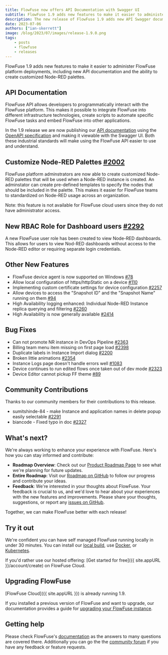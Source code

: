 ```yaml
---
title: FlowFuse now offers API Documentation with Swagger UI
subtitle: FlowFuse 1.9 adds new features to make it easier to administer FlowFuse
description: The new release of FlowFuse 1.9 adds new API Swagger documentation and the ability to customize Node-RED pallettes.
date: 2023-07-06 
authors: ["ian-skerrett"]
image: /blog/2023/07/images/release-1.9.0.png
tags:
    - posts
    - flowfuse
    - releases
---
```


FlowFuse 1.9 adds new features to make it easier to administer FlowFuse platform deployments, including new API documentation and the ability to create customized Node-RED palettes.

<!--more-->

## API Documentation
FlowFuse API allows developers to programmatically interact with the FlowFuse platform. This makes it possible to integrate FlowFuse into different infrastructure technologies, create scripts to automate specific FlowFuse tasks and embed FlowFuse into other applications.

In the 1.9 release we are now publishing our [API documentation](/docs/api/) using the [OpenAPI specification](https://swagger.io/specification/) and making it viewable with the Swagger UI. Both these industrial standards will make using the FlowFuse API easier to use and understand.


## Customize Node-RED Palettes  [#2002](https://github.com/FlowFuse/flowfuse/issues/2002)

FlowFuse platform adminstrators are now able to create customized Node-RED palettes that will be used when a Node-RED instance is created. An adminstator can create pre-defined templates to specify the nodes that should be included in the palette. This makes it easier for FlowFuse teams to standardized on Node-RED usage across an organization.

Note: this feature is not available for FlowFuse cloud users since they do not have administrator access.


## New RBAC Role for Dashboard users [#2292](https://github.com/FlowFuse/flowfuse/issues/1924)
A new FlowFuse user role has been created to view Node-RED dashboards. This allows for users to view Nod-RED dashboards without access to the Node-RED editor or requiring separate login credentials.

## Other New Features

- FlowFuse device agent is now supported on Windows [#78](https://github.com/FlowFuse/device-agent/issues/78)
- Allow local configuration of https/httpStatic on a device [#110](https://github.com/FlowFuse/device-agent/issues/110)
- Implementing custom certificate settings for device configuration [#2257](https://github.com/FlowFuse/flowfuse/issues/2257)
- Allow devices to access the "Snapshot ID" and the "Snapshot Name" running on them [#94](https://github.com/FlowFuse/device-agent/issues/94)
- High Availability logging enhanced: Individual Node-RED Instance replica querying and filtering [#2260](https://github.com/FlowFuse/flowfuse/issues/2260)
- High Availability is now generally available [#2414](https://github.com/FlowFuse/flowfuse/issues/2412)

## Bug Fixes

- Can not promote NR instance in DevOps Pipeline  [#2363](https://github.com/FlowFuse/flowfuse/issues/2363)
- Billing team menu item missing on first page load [#2398](https://github.com/FlowFuse/flowfuse/issues/2398)
- Duplicate labels in Instance Import dialog [#2200](https://github.com/FlowFuse/flowfuse/issues/2200)
- Broken littie animations [#2354](https://github.com/FlowFuse/flowfuse/issues/2354)
- Instance Logs page doesn't handle errors well [#1083](https://github.com/FlowFuse/flowfuse/issues/1083)
- Device continues to run edited flows once taken out of dev mode [#2323](https://github.com/FlowFuse/flowfuse/issues/2323)
- Device Editor cannot pickup FF theme [#89](https://github.com/FlowFuse/device-agent/issues/89)

## Community Contributions

Thanks to our community members for their contributions to this release.

- sumitshinde-84 - make Instance and application names in delete popup easily selectable [#2291](https://github.com/FlowFuse/flowfuse/pull/2291)
- biancode - Fixed typo in doc  [#2327](https://github.com/FlowFuse/flowfuse/pull/2327)

## What's next?

We're always working to enhance your experience with FlowFuse. Here's how you can stay informed and contribute:

- **Roadmap Overview**: Check out our [Product Roadmap Page](/product/roadmap/) to see what we're planning for future updates.
- **Entire Roadmap**: Visit our [Roadmap on GitHub](https://github.com/orgs/FlowFuse/projects/5) to follow our progress and contribute your ideas.
- **Feedback**: We're interested in your thoughts about FlowFuse. Your feedback is crucial to us, and we'd love to hear about your experiences with the new features and improvements. Please share your thoughts, suggestions, or report any [issues on GitHub](https://github.com/FlowFuse/flowfuse/issues/new/choose). 

Together, we can make FlowFuse better with each release!

## Try it out

We're confident you can have self managed FlowFuse running locally in under 30 minutes.
You can install our [local build](/docs/install/local/), use [Docker](/docs/install/docker/), or [Kubernetes](/docs/install/kubernetes/).

If you'd rather use our hosted offering: [Get started for free]({{ site.appURL }}/account/create) on FlowFuse Cloud.

## Upgrading FlowFuse

[FlowFuse Cloud]({{ site.appURL }}) is already running 1.9.

If you installed a previous version of FlowFuse and want to upgrade, our documentation provides a
guide for [upgrading your FlowFuse instance](/docs/upgrade/).

## Getting help

Please check FlowFuse's [documentation](/docs/) as the answers to many questions are covered there. Additionally you can go the the [community forum](https://community.flowfuse.com) if you have
any feedback or feature requests.
